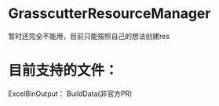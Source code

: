 # GrasscutterResourceManager
暂时还完全不能用，目前只能按照自己的想法创建res

# 目前支持的文件：
  ExcelBinOutput：
    BuildData(非官方PR)
